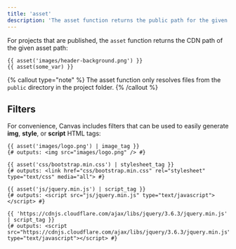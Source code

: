 ```yaml
---
title: 'asset'
description: 'The asset function returns the public path for the given asset path.'
---
```


For projects that are published, the `asset` function returns the CDN path of the given asset path:

```canvas {% process=false %}
{{ asset('images/header-background.png') }}
{{ asset(some_var) }}
```

{% callout type="note" %}
The asset function only resolves files from the `public` directory in the project folder.
{% /callout %}

## Filters

For convenience, Canvas includes filters that can be used to easily generate **img**, **style**, or **script** HTML tags:

```canvas {% process=false %}
{{ asset('images/logo.png') | image_tag }}
{# outputs: <img src="images/logo.png" /> #}

{{ asset('css/bootstrap.min.css') | stylesheet_tag }}
{# outputs: <link href="css/bootstrap.min.css" rel="stylesheet" type="text/css" media="all"> #}

{{ asset('js/jquery.min.js') | script_tag }}
{# outputs: <script src="js/jquery.min.js" type="text/javascript"></script> #}

{{ 'https://cdnjs.cloudflare.com/ajax/libs/jquery/3.6.3/jquery.min.js' | script_tag }}
{# outputs: <script src="https://cdnjs.cloudflare.com/ajax/libs/jquery/3.6.3/jquery.min.js" type="text/javascript"></script> #}
```
